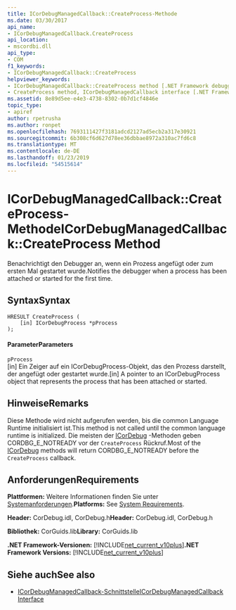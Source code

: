```yaml
---
title: ICorDebugManagedCallback::CreateProcess-Methode
ms.date: 03/30/2017
api_name:
- ICorDebugManagedCallback.CreateProcess
api_location:
- mscordbi.dll
api_type:
- COM
f1_keywords:
- ICorDebugManagedCallback::CreateProcess
helpviewer_keywords:
- ICorDebugManagedCallback::CreateProcess method [.NET Framework debugging]
- CreateProcess method, ICorDebugManagedCallback interface [.NET Framework debugging]
ms.assetid: 8e89d5ee-e4e3-4738-8302-0b7d1cf4846e
topic_type:
- apiref
author: rpetrusha
ms.author: ronpet
ms.openlocfilehash: 7693111427f3181adcd2127ad5ecb2a317e30921
ms.sourcegitcommit: 6b308cf6d627d78ee36dbbae8972a310ac7fd6c8
ms.translationtype: MT
ms.contentlocale: de-DE
ms.lasthandoff: 01/23/2019
ms.locfileid: "54515614"
---
```

# <a name="icordebugmanagedcallbackcreateprocess-method"></a><span data-ttu-id="e0c5f-102">ICorDebugManagedCallback::CreateProcess-Methode</span><span class="sxs-lookup"><span data-stu-id="e0c5f-102">ICorDebugManagedCallback::CreateProcess Method</span></span>
<span data-ttu-id="e0c5f-103">Benachrichtigt den Debugger an, wenn ein Prozess angefügt oder zum ersten Mal gestartet wurde.</span><span class="sxs-lookup"><span data-stu-id="e0c5f-103">Notifies the debugger when a process has been attached or started for the first time.</span></span>  
  
## <a name="syntax"></a><span data-ttu-id="e0c5f-104">Syntax</span><span class="sxs-lookup"><span data-stu-id="e0c5f-104">Syntax</span></span>  
  
```  
HRESULT CreateProcess (  
    [in] ICorDebugProcess *pProcess  
);  
```  
  
#### <a name="parameters"></a><span data-ttu-id="e0c5f-105">Parameter</span><span class="sxs-lookup"><span data-stu-id="e0c5f-105">Parameters</span></span>  
 `pProcess`  
 <span data-ttu-id="e0c5f-106">[in] Ein Zeiger auf ein ICorDebugProcess-Objekt, das den Prozess darstellt, der angefügt oder gestartet wurde.</span><span class="sxs-lookup"><span data-stu-id="e0c5f-106">[in] A pointer to an ICorDebugProcess object that represents the process that has been attached or started.</span></span>  
  
## <a name="remarks"></a><span data-ttu-id="e0c5f-107">Hinweise</span><span class="sxs-lookup"><span data-stu-id="e0c5f-107">Remarks</span></span>  
 <span data-ttu-id="e0c5f-108">Diese Methode wird nicht aufgerufen werden, bis die common Language Runtime initialisiert ist.</span><span class="sxs-lookup"><span data-stu-id="e0c5f-108">This method is not called until the common language runtime is initialized.</span></span> <span data-ttu-id="e0c5f-109">Die meisten der [ICorDebug](../../../../docs/framework/unmanaged-api/debugging/icordebug-interface.md) -Methoden geben CORDBG_E_NOTREADY vor der `CreateProcess` Rückruf.</span><span class="sxs-lookup"><span data-stu-id="e0c5f-109">Most of the [ICorDebug](../../../../docs/framework/unmanaged-api/debugging/icordebug-interface.md) methods will return CORDBG_E_NOTREADY before the `CreateProcess` callback.</span></span>  
  
## <a name="requirements"></a><span data-ttu-id="e0c5f-110">Anforderungen</span><span class="sxs-lookup"><span data-stu-id="e0c5f-110">Requirements</span></span>  
 <span data-ttu-id="e0c5f-111">**Plattformen:** Weitere Informationen finden Sie unter [Systemanforderungen](../../../../docs/framework/get-started/system-requirements.md).</span><span class="sxs-lookup"><span data-stu-id="e0c5f-111">**Platforms:** See [System Requirements](../../../../docs/framework/get-started/system-requirements.md).</span></span>  
  
 <span data-ttu-id="e0c5f-112">**Header:** CorDebug.idl, CorDebug.h</span><span class="sxs-lookup"><span data-stu-id="e0c5f-112">**Header:** CorDebug.idl, CorDebug.h</span></span>  
  
 <span data-ttu-id="e0c5f-113">**Bibliothek:** CorGuids.lib</span><span class="sxs-lookup"><span data-stu-id="e0c5f-113">**Library:** CorGuids.lib</span></span>  
  
 <span data-ttu-id="e0c5f-114">**.NET Framework-Versionen:** [!INCLUDE[net_current_v10plus](../../../../includes/net-current-v10plus-md.md)]</span><span class="sxs-lookup"><span data-stu-id="e0c5f-114">**.NET Framework Versions:** [!INCLUDE[net_current_v10plus](../../../../includes/net-current-v10plus-md.md)]</span></span>  
  
## <a name="see-also"></a><span data-ttu-id="e0c5f-115">Siehe auch</span><span class="sxs-lookup"><span data-stu-id="e0c5f-115">See also</span></span>
- [<span data-ttu-id="e0c5f-116">ICorDebugManagedCallback-Schnittstelle</span><span class="sxs-lookup"><span data-stu-id="e0c5f-116">ICorDebugManagedCallback Interface</span></span>](../../../../docs/framework/unmanaged-api/debugging/icordebugmanagedcallback-interface.md)
